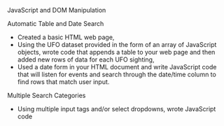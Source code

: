 JavaScript and DOM Manipulation


Automatic Table and Date Search
- Created a basic HTML web page,
- Using the UFO dataset provided in the form of an array of JavaScript objects, wrote code that appends a table to your web page and then added new rows of data for each UFO sighting,
- Used a date form in your HTML document and write JavaScript code that will listen for events and search through the date/time column to find rows that match user input.


Multiple Search Categories 
- Using multiple input tags and/or select dropdowns, wrote JavaScript code 

